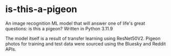 # is-this-a-pigeon
An image recognition ML model that will answer one of life's great questions: is this a pigeon? Written in Python 3.11.9

The model itself is a result of transfer learning using ResNet50V2. Pigeon photos for training and test data were sourced using the Bluesky and Reddit APIs.
